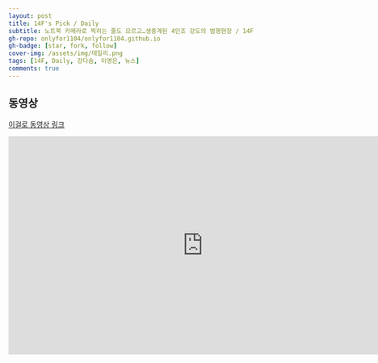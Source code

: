 ```yaml
---
layout: post
title: 14F's Pick / Daily
subtitle: 노트북 카메라로 찍히는 줄도 모르고…생중계된 4인조 강도의 범행현장 / 14F 
gh-repo: onlyfor1104/onlyfor1104.github.io
gh-badge: [star, fork, follow]
cover-img: /assets/img/데일리.png
tags: [14F, Daily, 강다솜, 이영은, 뉴스]
comments: true
---
```


## 동영상

[이걸로 동영상 링크](https://www.youtube.com/watch?v=vzQzt93Wyzk)

<iframe width="770" height="432" src="https://www.youtube.com/embed/vzQzt93Wyzk" frameborder="0" allowfullscreen></iframe>
